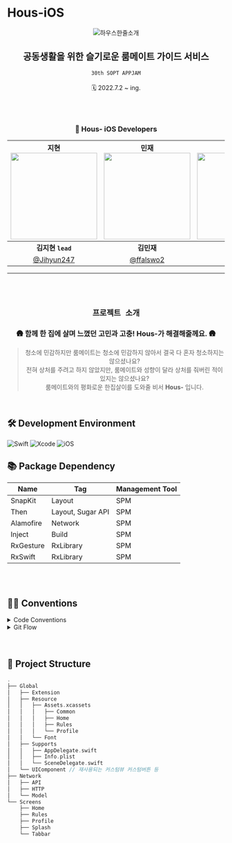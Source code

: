 # Hous-iOS
<div align="center">

![하우스한줄소개](https://user-images.githubusercontent.com/60292150/178424666-f91b89aa-6134-4f44-80bb-2d2abd18d643.jpg)

## 공동생활을 위한 슬기로운 룸메이트 가이드 서비스
`30th SOPT APPJAM`
</br>
</br>
🗓  2022.7.2 ~ ing.
</br>
</br>

<br /> 

### 🍎 Hous- iOS Developers
|지현<img src="https://user-images.githubusercontent.com/60292150/178426997-5ddd73fe-5edb-458f-9192-51a7963a3abc.png" width="200" height="200"/>|민재<img src="https://user-images.githubusercontent.com/60292150/178427691-c527cca9-2efe-4fc6-a9fa-b7958901b67a.png" width="200" height="200"/>|의진<img src="https://user-images.githubusercontent.com/60292150/178427724-e9fb4a5b-d610-494a-a81e-e09578f27c6b.png" width="200" height="200"/>|호세<img src="https://user-images.githubusercontent.com/60292150/178427752-774f87bf-7a7d-4311-8657-1104731e4f8f.png" width="200"  height="200" />|
|:--:|:--:|:--:|:--:|
|**김지현 `lead`**|**김민재**|**이의진**|**김호세**|
|          [@Jihyun247](https://github.com/Jihyun247)          |           [@ffalswo2](https://github.com/ffalswo2)           |              [@pabby](https://github.com/lee-euijin)              | [@psychehose](https://github.com/psychehose) |

---
<br />
<br />

## `프로젝트 소개`
### 🛖 함께 한 집에 살며 느꼈던 고민과 고충! Hous-가 해결해줄께요. 🛖
> 청소에 민감하지만 룸메이트는 청소에 민감하지 않아서 결국 다 혼자 청소하지는 않으셨나요? </br>
전혀 상처를 주려고 하지 않았지만, 룸메이트와 성향이 달라 상처를 줘버린 적이 있지는 않으셨나요? </br>
룸메이트와의 평화로운 한집살이를 도와줄 비서 **Hous-** 입니다.


</div>

<br />

## 🛠 Development Environment
![Swift](https://img.shields.io/badge/swift-v5.5*-orange?logo=swift)
![Xcode](https://img.shields.io/badge/xcode-v13.0*-blue?logo=xcode)
![iOS](https://img.shields.io/badge/iOS-15.0*-green.svg)

## 📚 Package Dependency
| Name | Tag | Management Tool |
| --- | --- | --- |
| SnapKit | Layout | SPM |
| Then | Layout, Sugar API | SPM |
| Alamofire | Network | SPM |
| Inject | Build | SPM |
| RxGesture | RxLibrary | SPM |
| RxSwift | RxLibrary | SPM |

<br />
<br />

## ✍🏻 Conventions
<details>
<summary> Code Conventions </summary>
<div markdown="1">

<br>

##  Convention 1. 모든 View는 CodeBase로 작성합니다.
- 구체적인 Coding Convention은 자율적으로 진행합니다.

## Convention 2. 파일명은 Zeplin 기반 파일명으로 구성합니다.
- 파일명은 Zeplin에 명시된 파일명을 기반으로 작성합니다.
- 앞에 탭을 명시합니다.

## Convention 3. 파일명은 줄여쓰지 않습니다.
- `VC`  가 아닌 `ViewController`  이렇게 줄이지 않고 작성합니다.

## Convention 4. 파라미터와 리턴 타입이 없는 Closure는 정의 시 () -> Void 를 사용합니다.

```
let completionBlock: (() -> Void)?
```

## Convention 5. 임포트는 관련 있는 모듈끼리 묶어 알파벳 순으로 임포트합니다.

```
import UIKit
import SnapKit
import Then
import RxSwift
import RxCocoa
```

- 관련있는 라이브러리는 묶어서 임포트합니다.
- 같은 종류의 라이브러리를 나열 시에는 abc 순으로 나열합니다.
- 공백인 라인 없이 나열합니다.

## Convention 6. Constraints 초기화 메서드는 render(), UI 초기화 메서드는 configUI() 를 이용합니다.

- Constrsints 세팅 메서드 명 `render()`
- UI 초기화 메서드 명 `configUI()`

</div>
</details>

<details>
<summary> Git Flow </summary>
<div markdown="2">

<br>

# 기본 브랜치는 develop 입니다

## Git Flow

```swift
1. Issue를 생성한다.
2. feature Branch를 생성한다.
3. Add - Commit - Push - Pull Request 의 과정을 거친다.
4. Pull Request가 작성되면 작성자 이외의 다른 팀원이 Code Review를 한다.
5. Code Review가 완료되면 Pull Request 작성자가 develop Branch로 merge 한다.
6. 종료된 Issue와 Pull Request의 Label과 Project를 관리한다.
```

- 이 중 3 ~ 5의 과정은 `git rebase` 를 활용하며 방법은 아래와 같습니다.

```
git rebase 하는 법

1. git fetch --all
2. git switch develop
3. git pull -r (develop 브랜치를 항상 최신으로 유지할 것)
4. git switch 'your Branch'
5. git rebase develop
6. 컨플릭 해결하세요
7. git push 'your feature' (리모트에 올려주세요)
8. PR 날리기
9. Github에서 merge 버튼 누르는 것이 아님!
10. git switch develop
11. git fetch --all
12. git merge --ff-only 'your feature'
13. git push

```

## Issue Convention

```swift
[<PREFIX>] <Description>

ex. [FEAT] 로그인뷰 전체 레이아웃 구현
```

## Branch Convention

```swift
<Prefix>/#<Issue_Num>

ex.
feature/#5
```
**앱잼 기간에는 `feature` , `bugfix` 브랜치를 만들어 작업하고 `develop` 에 머지 합니다**

## Commit Convention

```swift
[#<Issue_Num>] <PREFIX> : <Description>

ex.
[#5] FEAT : LoginView Custom TextField
```

## Pull Request Convention

```swift
[#<Issue_Num>] <PREFIX> :  <Description>

ex.
[#20] FEAT : 로그인뷰 전체 레이아웃
```
</div>
</details>


<br />
<br />

## 📁 Project Structure
```swift
.
├── Global
│   ├── Extension
│   ├── Resource
│   │   ├── Assets.xcassets
│   │   │   ├── Common
│   │   │   ├── Home
│   │   │   ├── Rules
│   │   │   └── Profile
│   │   └── Font
│   ├── Supports
│   │   ├── AppDelegate.swift
│   │   ├── Info.plist
│   │   └── SceneDelegate.swift
│   └── UIComponent // 재사용되는 커스텀뷰 커스텀버튼 등
├── Network
│   ├── API
│   ├── HTTP
│   └── Model
└── Screens
    ├── Home
    ├── Rules
    ├── Profile
    ├── Splash
    └── Tabbar
```
